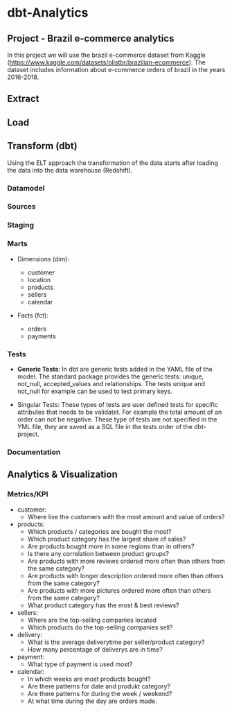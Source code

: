 # dbt-Analytics

## Project - Brazil e-commerce analytics
In this project we will use the brazil e-commerce dataset from Kaggle (https://www.kaggle.com/datasets/olistbr/brazilian-ecommerce). The dataset includes information about e-commerce orders of brazil in the years 2016-2018.

## Extract


## Load


## Transform (dbt)
Using the ELT approach the transformation of the data starts after loading the data into the data warehouse (Redshift).

### Datamodel

### Sources

### Staging

### Marts
- Dimensions (dim):
	- customer
	- location
	- products
	- sellers
	- calendar

- Facts (fct): 
	- orders
	- payments

### Tests
- **Generic Tests**:
In dbt are generic tests added in the YAML file of the model. The standard package provides the generic tests: unique, not_null, accepted_values and relationships. The tests unique and not_null for example can be used to test primary keys.


- Singular Tests:
These types of tests are user defined tests for specific attributes that needs to be validatet. For example the total amount of an order can not be negative. These type of tests are not specified in the YML file, they are saved as a SQL file in the tests order of the dbt-project.


### Documentation

## Analytics & Visualization 

### Metrics/KPI
- customer:
	- Where live the customers with the most amount and value of orders?
- products:
	- Which products / categories are bought the most?
	- Which product category has the largest share of sales?
	- Are products bought more in some regions than in others?
	- Is there any correlation between product groups?
	- Are products with more reviews ordered more often than others from the same category?
	- Are products with longer description ordered more often than others from the same category?
	- Are products with more pictures ordered more often than others from the same category?
	- What product category has the most & best reviews?
- sellers:
	- Where are the top-selling companies located
	- Which products do the top-selling companies sell?
- delivery:
	- What is the average deliverytime per seller/product category?
	- How many percentage of deliverys are in time?
- payment:
	- What type of payment is used most?
- calendar:
	- In which weeks are most products bought? 
	- Are there patterns for date and produkt category?
	- Are there patterns for during the week / weekend?
	- At what time during the day are orders made.





